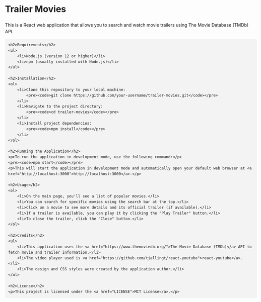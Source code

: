 <head>
    <meta charset="UTF-8">
    <meta name="viewport" content="width=device-width, initial-scale=1.0">
    <title>Trailer Movies - README</title>
    <style>
        body {
            font-family: -apple-system, BlinkMacSystemFont, "Segoe UI", Roboto, Helvetica, Arial, sans-serif, "Apple Color Emoji", "Segoe UI Emoji", "Segoe UI Symbol";
            line-height: 1.5;
            max-width: 800px;
            margin: 0 auto;
            padding: 20px;
        }
        h1, h2, h3, h4, h5, h6 {
            font-weight: bold;
        }
        code {
            background-color: #f3f3f3;
            padding: 2px 4px;
            border-radius: 4px;
        }
        pre {
            background-color: #f3f3f3;
            padding: 10px;
            border-radius: 4px;
            overflow-x: auto;
        }
    </style>
</head>
<body>
    <h1>Trailer Movies</h1>
    <p>This is a React web application that allows you to search and watch movie trailers using The Movie Database (TMDb) API.</p>

    <h2>Requirements</h2>
    <ul>
        <li>Node.js (version 12 or higher)</li>
        <li>npm (usually installed with Node.js)</li>
    </ul>

    <h2>Installation</h2>
    <ol>
        <li>Clone this repository to your local machine:
            <pre><code>git clone https://github.com/your-username/trailer-movies.git</code></pre>
        </li>
        <li>Navigate to the project directory:
            <pre><code>cd trailer-movies</code></pre>
        </li>
        <li>Install project dependencies:
            <pre><code>npm install</code></pre>
        </li>
    </ol>

    <h2>Running the Application</h2>
    <p>To run the application in development mode, use the following command:</p>
    <pre><code>npm start</code></pre>
    <p>This will start the application in development mode and automatically open your default web browser at <a href="http://localhost:3000">http://localhost:3000</a>.</p>

    <h2>Usage</h2>
    <ol>
        <li>On the main page, you'll see a list of popular movies.</li>
        <li>You can search for specific movies using the search bar at the top.</li>
        <li>Click on a movie to see more details and its official trailer (if available).</li>
        <li>If a trailer is available, you can play it by clicking the "Play Trailer" button.</li>
        <li>To close the trailer, click the "Close" button.</li>
    </ol>

    <h2>Credits</h2>
    <ul>
        <li>This application uses the <a href="https://www.themoviedb.org/">The Movie Database (TMDb)</a> API to fetch movie and trailer information.</li>
        <li>The video player used is <a href="https://github.com/tjallingt/react-youtube">react-youtube</a>.</li>
        <li>The design and CSS styles were created by the application author.</li>
    </ul>

    <h2>License</h2>
    <p>This project is licensed under the <a href="LICENSE">MIT License</a>.</p>
</body>
</html>
